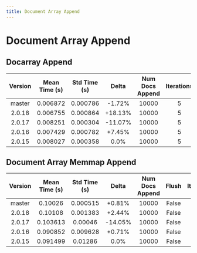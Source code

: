 ```yaml
---
title: Document Array Append
---
```

# Document Array Append

## Docarray Append

| Version | Mean Time (s) | Std Time (s) | Delta | Num Docs Append | Iterations |
| :---: | :---: | :---: | :---: | :---: | :---: |
| master | 0.006872 | 0.000786 | -1.72% | 10000 | 5 |
| 2.0.18 | 0.006755 | 0.000864 | +18.13% | 10000 | 5 |
| 2.0.17 | 0.008251 | 0.000304 | -11.07% | 10000 | 5 |
| 2.0.16 | 0.007429 | 0.000782 | +7.45% | 10000 | 5 |
| 2.0.15 | 0.008027 | 0.000358 | 0.0% | 10000 | 5 |
## Document Array Memmap Append

| Version | Mean Time (s) | Std Time (s) | Delta | Num Docs Append | Flush | Iterations |
| :---: | :---: | :---: | :---: | :---: | :---: | :---: |
| master | 0.10026 | 0.000515 | +0.81% | 10000 | False | 5 |
| 2.0.18 | 0.10108 | 0.001383 | +2.44% | 10000 | False | 5 |
| 2.0.17 | 0.103613 | 0.00046 | -14.05% | 10000 | False | 5 |
| 2.0.16 | 0.090852 | 0.009628 | +0.71% | 10000 | False | 5 |
| 2.0.15 | 0.091499 | 0.01286 | 0.0% | 10000 | False | 5 |
